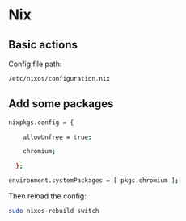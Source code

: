 # Nix

## Basic actions

Config file path:

```bash
/etc/nixos/configuration.nix
```

## Add some packages

```bash
nixpkgs.config = {

    allowUnfree = true;

    chromium;

  };

environment.systemPackages = [ pkgs.chromium ];
```

Then reload the config:

```bash
sudo nixos-rebuild switch
```
